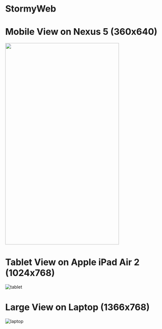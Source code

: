 # StormyWeb



# Mobile View on Nexus 5 (360x640)
<img src="https://user-images.githubusercontent.com/5235703/35192088-8e9ca67e-fed6-11e7-809f-73a1a3750c58.png" width="360" height="640">

# Tablet View on Apple iPad Air 2 (1024x768)
![tablet](https://user-images.githubusercontent.com/5235703/35192095-adf67a36-fed6-11e7-8248-4d958936d61e.png)

# Large View on Laptop (1366x768)
![laptop](https://user-images.githubusercontent.com/5235703/35192097-b3871f50-fed6-11e7-8329-66d8b59c7fe2.png)
